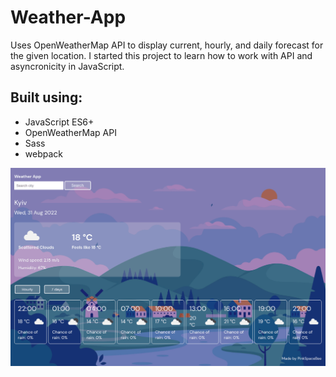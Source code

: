 # Weather-App

Uses OpenWeatherMap API to display current, hourly, and daily forecast for the given location. 
I started this project to learn how to work with API and asyncronicity in JavaScript. 

## Built using: 

- JavaScript ES6+
- OpenWeatherMap API
- Sass
- webpack

![My Image](dist/images/weather-app-preview.png)
